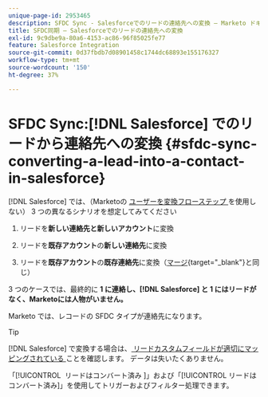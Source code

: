 ```yaml
---
unique-page-id: 2953465
description: SFDC Sync - Salesforceでのリードの連絡先への変換 – Marketo ドキュメント – 製品ドキュメント
title: SFDC同期 – Salesforceでのリードの連絡先への変換
exl-id: 9c9dbe9a-80a6-4153-ac86-96f85025fe77
feature: Salesforce Integration
source-git-commit: 0d37fbdb7d08901458c1744dc68893e155176327
workflow-type: tm+mt
source-wordcount: '150'
ht-degree: 37%

---
```


# SFDC Sync:[!DNL Salesforce] でのリードから連絡先への変換 {#sfdc-sync-converting-a-lead-into-a-contact-in-salesforce}

[!DNL Salesforce] では、（Marketoの [ ユーザーを変換フローステップ ](/help/marketo/product-docs/core-marketo-concepts/smart-campaigns/flow-actions/convert-person.md) を使用しない） 3 つの異なるシナリオを想定してみてください

1. リードを&#x200B;**新しい連絡先と新しいアカウント**&#x200B;に変換
1. リードを&#x200B;**既存アカウント**&#x200B;の&#x200B;**新しい連絡先**&#x200B;に変換

1. リードを&#x200B;**既存アカウント**&#x200B;の&#x200B;**既存連絡先**&#x200B;に変換（[マージ](/help/marketo/product-docs/crm-sync/salesforce-sync/sfdc-sync-details/sfdc-sync-merging-a-lead-contact-person.md){target="_blank"}と同じ）

3 つのケースでは、最終的に **1 に連絡し、[!DNL Salesforce] と 1 にはリードがなく、Marketoには人物がいません。**

Marketo では、レコードの SFDC タイプが連絡先になります。

>[!TIP]
>
>[!DNL Salesforce] で変換する場合は、[ リードカスタムフィールドが適切にマッピングされている ](https://help.salesforce.com/apex/HTViewHelpDoc?id=customize_mapleads.htm) ことを確認します。 データは失いたくありません。

「[!UICONTROL &#x200B; リードはコンバート済み &#x200B;]」および「[!UICONTROL &#x200B; リードはコンバート済み &#x200B;]」を使用してトリガーおよびフィルター処理できます。
